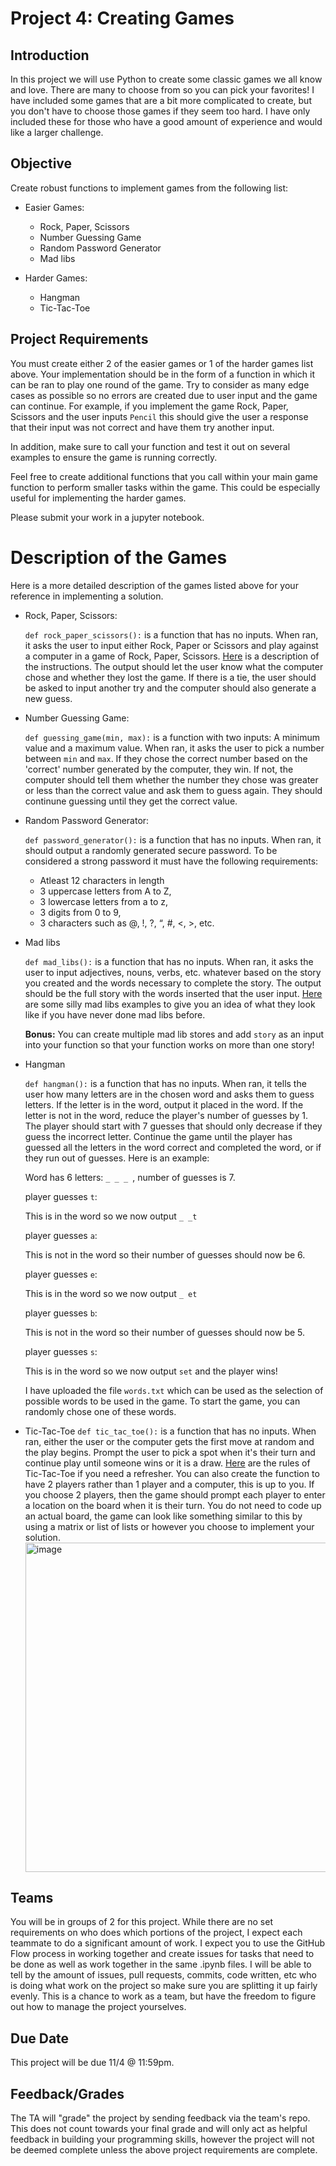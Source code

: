 # Project 4: Creating Games

## Introduction

In this project we will use Python to create some classic games we all know and love. There are many to choose from so you can pick your favorites! I have included some games that are a bit more complicated to create, but you don't have to choose those games if they seem too hard. I have only included these for those who have a good amount of experience and would like a larger challenge.

## Objective

Create robust functions to implement games from the following list:

* Easier Games:
  * Rock, Paper, Scissors 
  * Number Guessing Game 
  * Random Password Generator 
  * Mad libs 
  
* Harder Games:
  * Hangman
  * Tic-Tac-Toe

## Project Requirements

You must create either 2 of the easier games or 1 of the harder games list above. Your implementation should be in the form of a function in which it can be ran to play one round of the game. Try to consider as many edge cases as possible so no errors are created due to user input and the game can continue. For example, if you implement the game Rock, Paper, Scissors and the user inputs `Pencil` this should give the user a response that their input was not correct and have them try another input. 

In addition, make sure to call your function and test it out on several examples to ensure the game is running correctly. 

Feel free to create additional functions that you call within your main game function to perform smaller tasks within the game. This could be especially useful for implementing the harder games. 

Please submit your work in a jupyter notebook.

# Description of the Games

Here is a more detailed description of the games listed above for your reference in implementing a solution.

* Rock, Paper, Scissors:

    `def rock_paper_scissors():` is a function that has no inputs. When ran, it asks the user to input either Rock, Paper or Scissors and play against a computer in a game of Rock, Paper, Scissors. [Here](https://wrpsa.com/the-official-rules-of-rock-paper-scissors/) is a description of the instructions. The output should let the user know what the computer chose and whether they lost the game. If there is a tie, the user should be asked to input another try and the computer should also generate a new guess.
    
* Number Guessing Game:
  
  `def guessing_game(min, max):` is a function with two inputs: A minimum value and a maximum value. When ran, it asks the user to pick a number between `min` and `max`. If they chose the correct number based on the 'correct' number generated by the computer, they win. If not, the computer should tell them whether the number they chose was greater or less than the correct value and ask them to guess again. They should continune guessing until they get the correct value.

* Random Password Generator:

  `def password_generator():` is a function that has no inputs. When ran, it should output a randomly generated secure password. To be considered a strong password it must have the following requirements:
  * Atleast 12 characters in length
  * 3 uppercase letters from A to Z,
  * 3 lowercase letters from a to z,
  * 3 digits from 0 to 9,
  * 3 characters such as @, !, ?, “, #, <, >, etc.

* Mad libs

  `def mad_libs():` is a function that has no inputs. When ran, it asks the user to input adjectives, nouns, verbs, etc. whatever based on the story you created and the words necessary to complete the story. The output should be the full story with the words inserted that the user input. [Here](https://www.it.iitb.ac.in/~vijaya/ssrvm/worksheetscd/getWorksheets.com/Language%20Arts/madlibsdoc.pdf) are some silly mad libs examples to give you an idea of what they look like if you have never done mad libs before. 

  **Bonus:** You can create multiple mad lib stores and add `story` as an input into your function so that your function works on more than one story!
  
 * Hangman
 
   `def hangman():` is a function that has no inputs. When ran, it tells the user how many letters are in the chosen word and asks them to guess letters. If the letter is in the word, output it placed in the word. If the letter is not in the word, reduce the player's number of guesses by 1. The player should start with 7 guesses that should only decrease if they guess the incorrect letter. Continue the game until the player has guessed all the letters in the word correct and completed the word, or if they run out of guesses. Here is an example:
   
   Word has 6 letters: `_ _ _ `, number of guesses is 7. 
   
   player guesses `t`:
   
   This is in the word so we now output `_ _t`
   
   player guesses `a`:
   
   This is not in the word so their number of guesses should now be 6. 
   
   player guesses `e`:
   
   This is in the word so we now output `_ et`
   
   player guesses `b`:
   
   This is not in the word so their number of guesses should now be 5. 
   
   player guesses `s`:
   
   This is in the word so we now output `set` and the player wins!

   I have uploaded the file `words.txt` which can be used as the selection of possible words to be used in the game. To start the game, you can randomly chose one of these words.
   
* Tic-Tac-Toe
  `def tic_tac_toe():` is a function that has no inputs. When ran, either the user or the computer gets the first move at random and the play begins. Prompt the user to pick a spot when it's their turn and continue play until someone wins or it is a draw. [Here](https://www.exploratorium.edu/brain_explorer/tictactoe.html) are the rules of Tic-Tac-Toe if you need a refresher. You can also create the function to have 2 players rather than 1 player and a computer, this is up to you. If you choose 2 players, then the game should prompt each player to enter a location on the board when it is their turn. You do not need to code up an actual board, the game can look like something similar to this by using a matrix or list of lists or however you choose to implement your solution.
  <img width="527" alt="image" src="https://user-images.githubusercontent.com/69755309/138366426-ad958746-11cb-4e72-bf14-cb312db31c12.png">


## Teams

You will be in groups of 2 for this project. While there are no set requirements on who does which portions of the project, I expect each teammate to do a significant amount of work. I expect you to use the GitHub Flow process in working together and create issues for tasks that need to be done as well as work together in the same .ipynb files. I will be able to tell by the amount of issues, pull requests, commits, code written, etc who is doing what work on the project so make sure you are splitting it up fairly evenly. This is a chance to work as a team, but have the freedom to figure out how to manage the project yourselves. 

## Due Date

This project will be due 11/4 @ 11:59pm.

## Feedback/Grades

The TA will "grade" the project by sending feedback via the team's repo. This does not count towards your final grade and will only act as helpful feedback in building your programming skills, however the project will not be deemed complete unless the above project requirements are complete.
